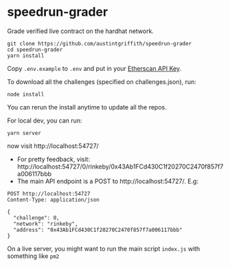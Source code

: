# speedrun-grader

Grade verified live contract on the hardhat network.

```
git clone https://github.com/austintgriffith/speedrun-grader
cd speedrun-grader
yarn install
```

Copy `.env.example` to `.env` and put in your [Etherscan API Key](https://etherscan.io/apis).

To download all the challenges (specified on challenges.json), run:
```
node install
```

You can rerun the install anytime to update all the repos.


For local dev, you can run:
```
yarn server
```

now visit http://localhost:54727/

- For pretty feedback, visit: http://localhost:54727/0/rinkeby/0x43Ab1FCd430C1f20270C2470f857f7a006117bbb
- The main API endpoint is a POST to http://localhost:54727/. E.g:
```
POST http://localhost:54727
Content-Type: application/json

{
  "challenge": 0,
  "network": "rinkeby",
  "address": "0x43Ab1FCd430C1f20270C2470f857f7a006117bbb"
}
```

On a live server, you might want to run the main script `index.js` with something like `pm2`
